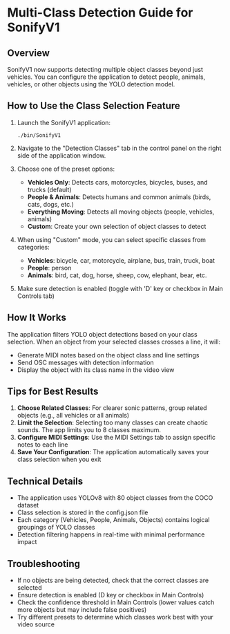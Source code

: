 # Multi-Class Detection Guide for SonifyV1

## Overview
SonifyV1 now supports detecting multiple object classes beyond just vehicles. You can configure the application to detect people, animals, vehicles, or other objects using the YOLO detection model.

## How to Use the Class Selection Feature

1. Launch the SonifyV1 application:
   ```
   ./bin/SonifyV1
   ```

2. Navigate to the "Detection Classes" tab in the control panel on the right side of the application window.

3. Choose one of the preset options:
   - **Vehicles Only**: Detects cars, motorcycles, bicycles, buses, and trucks (default)
   - **People & Animals**: Detects humans and common animals (birds, cats, dogs, etc.)
   - **Everything Moving**: Detects all moving objects (people, vehicles, animals)
   - **Custom**: Create your own selection of object classes to detect

4. When using "Custom" mode, you can select specific classes from categories:
   - **Vehicles**: bicycle, car, motorcycle, airplane, bus, train, truck, boat
   - **People**: person
   - **Animals**: bird, cat, dog, horse, sheep, cow, elephant, bear, etc.

5. Make sure detection is enabled (toggle with 'D' key or checkbox in Main Controls tab)

## How It Works

The application filters YOLO object detections based on your class selection. When an object from your selected classes crosses a line, it will:
- Generate MIDI notes based on the object class and line settings
- Send OSC messages with detection information
- Display the object with its class name in the video view

## Tips for Best Results

1. **Choose Related Classes**: For clearer sonic patterns, group related objects (e.g., all vehicles or all animals)
2. **Limit the Selection**: Selecting too many classes can create chaotic sounds. The app limits you to 8 classes maximum.
3. **Configure MIDI Settings**: Use the MIDI Settings tab to assign specific notes to each line
4. **Save Your Configuration**: The application automatically saves your class selection when you exit

## Technical Details

- The application uses YOLOv8 with 80 object classes from the COCO dataset
- Class selection is stored in the config.json file
- Each category (Vehicles, People, Animals, Objects) contains logical groupings of YOLO classes
- Detection filtering happens in real-time with minimal performance impact

## Troubleshooting

- If no objects are being detected, check that the correct classes are selected
- Ensure detection is enabled (D key or checkbox in Main Controls)
- Check the confidence threshold in Main Controls (lower values catch more objects but may include false positives)
- Try different presets to determine which classes work best with your video source
